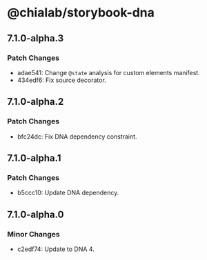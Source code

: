 # @chialab/storybook-dna

## 7.1.0-alpha.3

### Patch Changes

-   adae541: Change `@state` analysis for custom elements manifest.
-   434edf6: Fix source decorator.

## 7.1.0-alpha.2

### Patch Changes

-   bfc24dc: Fix DNA dependency constraint.

## 7.1.0-alpha.1

### Patch Changes

-   b5ccc10: Update DNA dependency.

## 7.1.0-alpha.0

### Minor Changes

-   c2edf74: Update to DNA 4.
